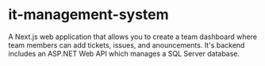 # it-management-system
A Next.js web application that allows you to create a team dashboard where team members can add tickets, issues, and anouncements. It's backend includes an ASP.NET Web API which manages a SQL Server database.
